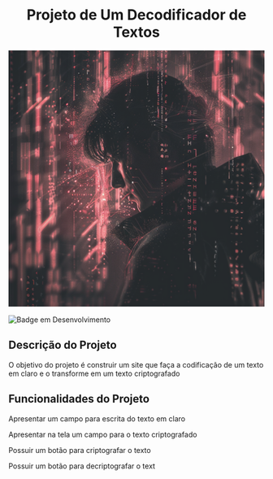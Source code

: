 <h1 align="center"> Projeto de Um Decodificador de Textos </h1>

<img src="./assets/cypher.png">

![Badge em Desenvolvimento](http://img.shields.io/static/v1?label=STATUS&message=EM%20DESENVOLVIMENTO&color=GREEN&style=for-the-badge)

<h2>Descrição do Projeto</h2>

<p>O objetivo do projeto é construir um site que faça a codificação de um texto em claro e o transforme em um texto criptografado </p>

<h2>Funcionalidades do Projeto</h2>

<p>Apresentar um campo para escrita do texto em claro</p>
<p>Apresentar na tela um campo para o texto criptografado</p>
<p>Possuir um botão para criptografar o texto</p>
<p>Possuir um botão para decriptografar o text</p>

